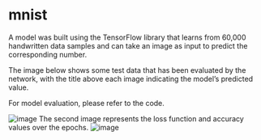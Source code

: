 # mnist
A model was built using the TensorFlow library that learns from 60,000 handwritten data samples and can take an image as input to predict the corresponding number.

The image below shows some test data that has been evaluated by the network, with the title above each image indicating the model’s predicted value.

For model evaluation, please refer to the code.


![image](https://github.com/user-attachments/assets/7fe06605-65d9-4f4a-90cb-2cfba070d74e)
The second image represents the loss function and accuracy values over the epochs.
![image](https://github.com/user-attachments/assets/cbb7f9bb-312d-40d4-ba5a-af2261dc7378)

